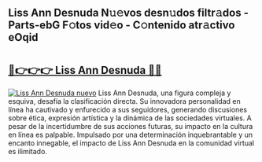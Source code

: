 ## Liss Ann Desnuda N𝚞𝚎vos desn𝚞dos filtr𝚊dos - Parts-ebG F𝚘tos vid𝚎o - C𝚘ntenido atr𝚊ctivo eOqid

# <h2><a href="http://mb4v9l.tromn.icu/?c=Liss+Ann+Desnuda">🔗👉👉👉 Liss Ann Desnuda 🔗🔗</a></h2>

[![Liss Ann Desnuda nuevo](https://i.imgur.com/pEAQMta.gif)](http://mb4v9l.tromn.icu/?c=Liss+Ann+Desnuda)
Liss Ann Desnuda, una figura compleja y esquiva, desafía la clasificación directa. Su innovadora personalidad en línea ha cautivado y enfurecido a sus seguidores, generando discusiones sobre ética, expresión artística y la dinámica de las sociedades virtuales. A pesar de la incertidumbre de sus acciones futuras, su impacto en la cultura en línea es palpable. Impulsado por una determinación inquebrantable y un encanto innegable, el impacto de Liss Ann Desnuda en la comunidad virtual es ilimitado.
